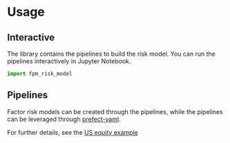 # Usage

## Interactive

The library contains the pipelines to build the risk model. You can
run the pipelines interactively in Jupyter Notebook.

```python
import fpm_risk_model
```

## Pipelines

Factor risk models can be created through the pipelines, while the pipelines
can be leveraged through [prefect-yaml](https://prefect-yaml.readthedocs.io/en/latest/).

For further details, see the [US equity example](https://github.com/factorpricingmodel/factor-pricing-model-risk-model/blob/main/examples/us-equity-estimation.yaml)

